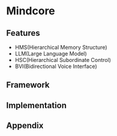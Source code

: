 # Mindcore

## Features
- HMS(Hierarchical Memory Structure)
- LLM(Large Language Model)
- HSC(Hierarchical Subordinate Control)
- BVI(Bidirectional Voice Interface)

## Framework


## Implementation


## Appendix